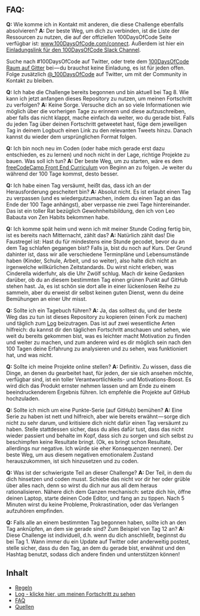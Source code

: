 ## FAQ:
  **Q:** Wie komme ich in Kontakt mit anderen, die diese Challenge ebenfalls absolvieren?
  **A:** Der beste Weg, um dich zu verbinden, ist die Liste der Ressourcen zu nutzen, die auf der offiziellen 100DaysOfCode Seite verfügbar ist:
  www.100DaysOfCode.com/connect. Außerdem ist hier ein [Einladungslink für den 100DaysOfCode Slack Channel](https://www.100daysofcode.com/slack).

  Suche nach #100DaysOfCode auf Twitter, oder trete dem [100DaysOfCode Raum auf Gitter](https://gitter.im/Kallaway/100DaysOfCode) bei — du brauchst keine Einladung, es ist für jeden offen. Folge zusätzlich [@_100DaysOfCode](https://twitter.com/_100DaysOfCode) auf Twitter, um mit der Community in Kontakt zu bleiben.

  **Q:** Ich habe die Challenge bereits begonnen und bin aktuell bei Tag 8. Wie kann ich jetzt anfangen dieses Repository zu nutzen, um meinen Fortschritt zu verfolgen?
  **A:** Keine Sorge. Versuche dich an so viele Informationen wie möglich über die vorherigen Tage zu erinnern und diese aufzuschreiben, aber falls das nicht klappt, mache einfach da weiter, wo du gerade bist. Falls du jeden Tag über deinen Fortschritt getweetet hast, füge dem jeweiligen Tag in deinem Logbuch einen Link zu den relevanten Tweets hinzu. Danach kannst du wieder dem ursprünglichen Format folgen.

  **Q:** Ich bin noch neu im Coden (oder habe mich gerade erst dazu entschieden, es zu lernen) und noch nicht in der Lage, richtige Projekte zu bauen. Was soll ich tun?
  **A:** Der beste Weg, um zu starten, wäre es dem [freeCodeCamp Front End Curriculum](https://www.freecodecamp.com/) von Beginn an zu folgen. Je weiter du während der 100 Tage kommst, desto besser.

  **Q:** Ich habe einen Tag versäumt, heißt das, dass ich an der Herausforderung gescheitert bin?
  **A:** Absolut nicht. Es ist erlaubt einen Tag zu verpassen (und es wiedergutzumachen, indem du einen Tag an das Ende der 100 Tage anhängst), aber verpasse nie zwei Tage hintereinander. Das ist ein toller Rat bezüglich Gewohnheitsbildung, den ich von Leo Babauta von Zen Habits bekommen habe.

  **Q:** Ich komme spät heim und wenn ich mit meiner Stunde Coding fertig bin, ist es bereits nach Mitternacht, zählt das?
  **A:** Natürlich zählt das! Die Faustregel ist: Hast du für mindestens eine Stunde gecodet, bevor du an dem Tag schlafen gegangen bist? Falls ja, bist du noch auf Kurs.
  Der Grund dahinter ist, dass wir alle verschiedene Terminpläne und Lebensumstände haben (Kinder, Schule, Arbeit, und so weiter), also halte dich nicht an irgenwelche willkürlichen Zeitstandards. Du wirst nicht erleben, was Cinderella widerfuhr, als die Uhr Zwölf schlug.
  Mach dir keine Gedanken darüber, ob du an diesem bestimmten Tag einen grünen Punkt auf GitHub stehen hast. Ja, es ist schön sie dort alle in einer lückenlosen Reihe zu sammeln, aber du erweist dir selbst keinen guten Dienst, wenn du deine Bemühungen an einer Uhr misst.

  **Q:** Sollte ich ein Tagebuch führen?
  **A:** Ja, das solltest du, und der beste Weg das zu tun ist dieses Repository zu kopieren (einen Fork zu machen) und täglich zum [Log](log.md) beizutragen. Das ist auf zwei wesentliche Arten hilfreich: du kannst dir den täglichen Fortschritt anschauen und sehen, wie weit du bereits gekommen bist, was es leichter macht Motivation zu finden und weiter zu machen, und zum anderen wird es dir möglich sein nach den 100 Tagen deine Erfahrung zu analysieren und zu sehen, was funktioniert hat, und was nicht.

  **Q:** Sollte ich meine Projekte online stellen?
  **A:** Definitiv. Zu wissen, dass die Dinge, an denen du gearbeitet hast, für jeden, der sie sich ansehen möchte, verfügbar sind, ist ein toller Verantwortlichkeits- und Motivations-Boost. Es wird dich das Produkt ernster nehmen lassen und am Ende zu einem beeindruckenderem Ergebnis führen. Ich empfehle die Projekte auf GitHub hochzuladen.

  **Q:** Sollte ich mich um eine Punkte-Serie (auf GitHub) bemühen?
  **A:** Eine Serie zu haben ist nett und hilfreich, aber wie bereits erwähnt — sorge dich nicht zu sehr darum, und kritisiere dich nicht dafür einen Tag versäumt zu haben. Stelle stattdessen sicher, dass du alles dafür tust, dass das nicht wieder passiert und behalte im Kopf, dass sich zu sorgen und sich selbst zu beschimpfen keine Resultate bringt. (Ok, es bringt schon Resultate, allerdings nur negative. Ich würde sie eher Konsequenzen nennen). Der beste Weg, um aus diesem negativen emotionalem Zustand herauszukommen, ist sich hinzusetzen und zu coden.

  **Q:** Was ist der schwierigste Teil an dieser Challenge?
  **A:** Der Teil, in dem du dich hinsetzen und coden musst. Schiebe das nicht vor dir her oder grüble über alles nach, denn so wirst du dich nur aus all dem heraus rationalisieren. Nähere dich dem Ganzen mechanisch: setze dich hin, öffne deinen Laptop, starte deinen Code Editor, und fang an zu tippen. Nach 5 Minuten wirst du keine Probleme, Prokrastination, oder das Verlangen aufzuhören empfinden.

  **Q:** Falls alle an einem bestimmten Tag begonnen haben, sollte ich an den Tag anknüpfen, an dem sie gerade sind? Zum Beispiel von Tag 12 an?
  **A:** Diese Challenge ist individuell, d.h. wenn du dich anschließt, beginnst du bei Tag 1. Wann immer du ein Update auf Twitter oder anderweitig postest, stelle sicher, dass du den Tag, an dem du gerade bist, erwähnst und den Hashtag benutzt, sodass dich andere finden und unterstützen können!

## Inhalt
* [Regeln](regeln.md)
* [Log - klicke hier, um meinen Fortschritt zu sehen](log-de.md)
* [FAQ](FAQ-de.md)
* [Quellen](quellen.md)
